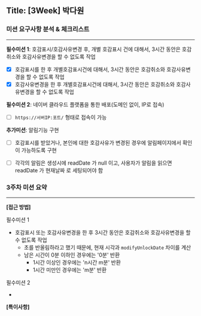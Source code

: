 ## Title: [3Week] 박다원

### 미션 요구사항 분석 & 체크리스트

---
**필수미션 1**: 호감표시/호감사유변경 후, 개별 호감표시 건에 대해서, 3시간 동안은 호감취소와 호감사유변경을 할 수 없도록 작업
- [x] 호감표시를 한 후 개별호감표시건에 대해서, 3시간 동안은 호감취소와 호감사유변경을 할 수 없도록 작업
- [x] 호감사유변경을 한 후 개별호감표시건에 대해서, 3시간 동안은 호감취소와 호감사유변경을 할 수 없도록 작업

**필수미션 2**: 네이버 클라우드 플랫폼을 통한 배포(도메인 없이, IP로 접속)
- [ ] `https://서버IP:포트/` 형태로 접속이 가능

**추가미션**: 알림기능 구현
- [ ] 호감표시를 받았거나, 본인에 대한 호감사유가 변경된 경우에 알림페이지에서 확인이 가능하도록 구현
- [ ] 각각의 알림은 생성시에 readDate 가 null 이고, 사용자가 알림을 읽으면 readDate 가 현재날짜 로 세팅되어야 함


### 3주차 미션 요약

---

**[접근 방법]**

필수미션 1

- 호감표시 또는 호감사유변경을 한 후 3시간 동안은 호감취소와 호감사유변경을 할 수 없도록 작업
    - 초를 반올림하라고 했기 때문에, 현재 시각과 `modifyUnlockDate` 차이를 계산
    - 남은 시간이 0분 이하인 경우에는 '0분' 반환
      - 1시간 이상인 경우에는 'n시간 m분' 반환
      - 1시간 미만인 경우에는 'm분' 반환

필수미션 2

- 



**[특이사항]**

